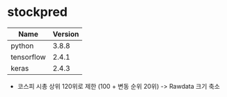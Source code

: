 # stockpred

|Name|Version|
|---|---|
|python|3.8.8|
|tensorflow|2.4.1|
|keras|2.4.3|

- 코스피 시총 상위 120위로 제한 (100 + 변동 순위 20위) -> Rawdata 크기 축소 